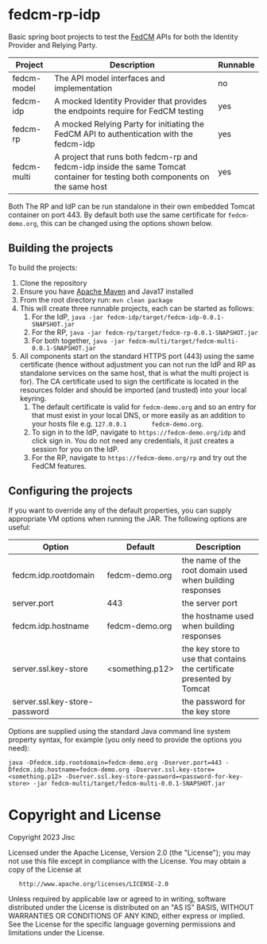 # fedcm-rp-idp

Basic spring boot projects to test the [FedCM](https://fedidcg.github.io/FedCM/) APIs for both the Identity Provider and Relying Party.

| Project | Description | Runnable |
|---------|-------------|----------|
| fedcm-model | The API model interfaces and implementation | no |
| fedcm-idp | A mocked Identity Provider that provides the endpoints require for FedCM testing | yes |
| fedcm-rp | A mocked Relying Party for initiating the FedCM API to authentication with the fedcm-idp | yes |
| fedcm-multi | A project that runs both fedcm-rp and fedcm-idp inside the same Tomcat container for testing both components on the same host | yes |

Both The RP and IdP can be run standalone in their own embedded Tomcat container on port 443. By default both use the same certificate for `fedcm-demo.org`, this can be changed using the options shown below.


## Building the projects

To build the projects:

1. Clone the repository
2. Ensure you have [Apache Maven](https://maven.apache.org/) and Java17 installed
3. From the root directory run: `mvn clean package`
4. This will create three runnable projects, each can be started as follows:
    1. For the IdP, `java -jar fedcm-idp/target/fedcm-idp-0.0.1-SNAPSHOT.jar`
    2. For the RP, `java -jar fedcm-rp/target/fedcm-rp-0.0.1-SNAPSHOT.jar`
    3. For both together, `java -jar fedcm-multi/target/fedcm-multi-0.0.1-SNAPSHOT.jar`
5. All components start on the standard HTTPS port (443) using the same certificate (hence without adjustment you can not run the IdP and RP as standalone services on the same host, that is what the multi project is for). The CA certificate used to sign the certificate is located in the resources folder and should be imported (and trusted) into your local keyring. 
	1. The default certificate is valid for `fedcm-demo.org` and so an entry for that must exist in your local DNS, or more easily as an addition to your hosts file e.g. `127.0.0.1       fedcm-demo.org`.
	2. To sign in to the IdP, navigate to `https://fedcm-demo.org/idp` and click sign in. You do not need any credentials, it just creates a session for you on the IdP.
	2. For the RP, navigate to `https://fedcm-demo.org/rp` and try out the FedCM features. 
	
## Configuring the projects

If you want to override any of the default properties, you can supply appropriate VM options when running the JAR. The following options are useful:

| Option | Default | Description |
|---------|--------|-------------|
|fedcm.idp.rootdomain|fedcm-demo.org | the name of the root domain used when building responses |
|server.port|443 | the server port | 
|fedcm.idp.hostname|fedcm-demo.org | the hostname used when building responses |
|server.ssl.key-store|<something.p12> | the key store to use that contains the certificate presented by Tomcat |
|server.ssl.key-store-password|<password-for-key-store>|  the password for the key store |

Options are supplied using the standard Java command line system property syntax, for example (you only need to provide the options you need):

```
java -Dfedcm.idp.rootdomain=fedcm-demo.org -Dserver.port=443 -Dfedcm.idp.hostname=fedcm-demo.org -Dserver.ssl.key-store=<something.p12> -Dserver.ssl.key-store-password=<password-for-key-store> -jar fedcm-multi/target/fedcm-multi-0.0.1-SNAPSHOT.jar

```


# Copyright and License

   Copyright 2023 Jisc

   Licensed under the Apache License, Version 2.0 (the "License");
   you may not use this file except in compliance with the License.
   You may obtain a copy of the License at

       http://www.apache.org/licenses/LICENSE-2.0

   Unless required by applicable law or agreed to in writing, software
   distributed under the License is distributed on an "AS IS" BASIS,
   WITHOUT WARRANTIES OR CONDITIONS OF ANY KIND, either express or implied.
   See the License for the specific language governing permissions and
   limitations under the License.
